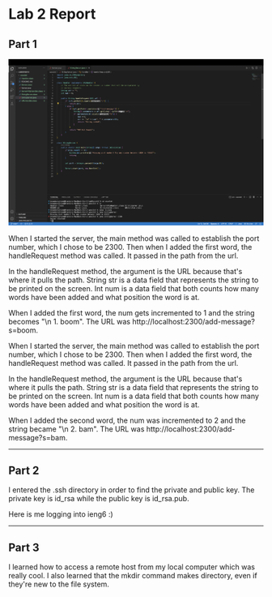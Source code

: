 # Lab 2 Report


## Part 1

![Image](lab2images/startingserver.png)	

When I started the server, the main method was called to establish the port number, which I chose to be 2300. Then when I added the first word, the handleRequest method was called. It passed in the path from the url.

In the handleRequest method, the argument is the URL because that's where it pulls the path. String str is a data field that represents the string to be printed on the screen. Int num is a data field that both counts how many words have been added and what position the word is at. 

When I added the first word, the num gets incremented to 1 and the string becomes "\n 1. boom". The URL was http://localhost:2300/add-message?s=boom.


When I started the server, the main method was called to establish the port number, which I chose to be 2300. Then when I added the first word, the handleRequest method was called. It passed in the path from the url.

In the handleRequest method, the argument is the URL because that's where it pulls the path. String str is a data field that represents the string to be printed on the screen. Int num is a data field that both counts how many words have been added and what position the word is at. 

When I added the second word, the num was incremented to 2 and the string became "\n 2. bam". The URL was http://localhost:2300/add-message?s=bam.

---

## Part 2


I entered the .ssh directory in order to find the private and public key. The private key is id_rsa while the public key is id_rsa.pub.



Here is me logging into ieng6 :)

---

## Part 3

I learned how to access a remote host from my local computer which was really cool. I also learned that the mkdir command makes directory, even if they're new to the file system. 
